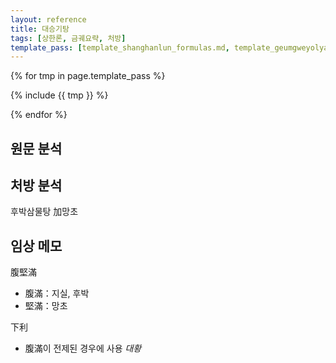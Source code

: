 ```yaml
---
layout: reference
title: 대승기탕
tags: [상한론, 금궤요략, 처방]
template_pass: [template_shanghanlun_formulas.md, template_geumgweyolyag_formulas.md, template_etc_formulas.md]
---
```


{% for tmp in page.template_pass %}

{% include {{ tmp }} %}

{% endfor %}

## 원문 분석

## 처방 분석

후박삼물탕 加망초

## 임상 메모

腹堅滿
* 腹滿：지실, 후박
* 堅滿：망초

下利
* 腹滿이 전제된 경우에 사용 _대황_
